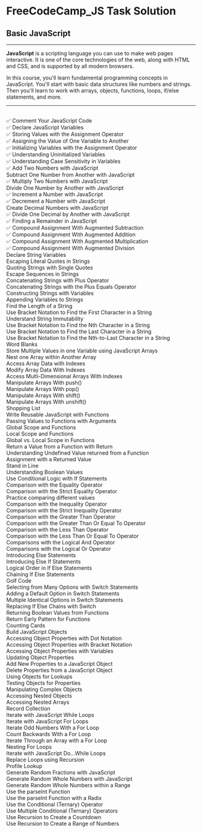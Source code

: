 # FreeCodeCamp_JS Task Solution

## Basic JavaScript
______

**JavaScript** is a scripting language you can use to make web pages interactive. It is one of the core technologies of the web, along with HTML and CSS, and is supported by all modern browsers.

In this course, you'll learn fundamental programming concepts in JavaScript. You'll start with basic data structures like numbers and strings. Then you'll learn to work with arrays, objects, functions, loops, if/else statements, and more.
______
<br>:white_check_mark: Comment Your JavaScript Code  
:white_check_mark: Declare JavaScript Variables 
<br>:white_check_mark: Storing Values with the Assignment Operator 
<br>:white_check_mark: Assigning the Value of One Variable to Another 
<br>:white_check_mark: Initializing Variables with the Assignment Operator 
<br>:white_check_mark: Understanding Uninitialized Variables 
<br>:white_check_mark: Understanding Case Sensitivity in Variables 
<br>:white_check_mark: Add Two Numbers with JavaScript   
Subtract One Number from Another with JavaScript 
<br>:white_check_mark: Multiply Two Numbers with JavaScript   
Divide One Number by Another with JavaScript 
<br>:white_check_mark: Increment a Number with JavaScript 
<br>:white_check_mark: Decrement a Number with JavaScript   
Create Decimal Numbers with JavaScript 
<br>:white_check_mark: Divide One Decimal by Another with JavaScript 
<br>:white_check_mark: Finding a Remainder in JavaScript   
:white_check_mark: Compound Assignment With Augmented Subtraction 
<br>:white_check_mark: Compound Assignment With Augmented Addition 
<br>:white_check_mark: Compound Assignment With Augmented Multiplication 
<br>:white_check_mark: Compound Assignment With Augmented Division 
<br>Declare String Variables
<br>Escaping Literal Quotes in Strings
<br>Quoting Strings with Single Quotes
<br>Escape Sequences in Strings
<br>Concatenating Strings with Plus Operator
<br>Concatenating Strings with the Plus Equals Operator
<br>Constructing Strings with Variables
<br>Appending Variables to Strings
<br>Find the Length of a String
<br>Use Bracket Notation to Find the First Character in a String
<br>Understand String Immutability
<br>Use Bracket Notation to Find the Nth Character in a String
<br>Use Bracket Notation to Find the Last Character in a String
<br>Use Bracket Notation to Find the Nth-to-Last Character in a String
<br>Word Blanks  
Store Multiple Values in one Variable using JavaScript Arrays
<br>Nest one Array within Another Array
<br>Access Array Data with Indexes
<br>Modify Array Data With Indexes
<br>Access Multi-Dimensional Arrays With Indexes
<br>Manipulate Arrays With push()
<br>Manipulate Arrays With pop()
<br>Manipulate Arrays With shift()
<br>Manipulate Arrays With unshift()
<br>Shopping List
<br>Write Reusable JavaScript with Functions
<br>Passing Values to Functions with Arguments
<br>Global Scope and Functions
<br>Local Scope and Functions
<br>Global vs. Local Scope in Functions
<br>Return a Value from a Function with Return
<br>Understanding Undefined Value returned from a Function
<br>Assignment with a Returned Value
<br>Stand in Line
<br>Understanding Boolean Values
<br>Use Conditional Logic with If Statements
<br>Comparison with the Equality Operator
<br>Comparison with the Strict Equality Operator
<br>Practice comparing different values
<br>Comparison with the Inequality Operator
<br>Comparison with the Strict Inequality Operator
<br>Comparison with the Greater Than Operator
<br>Comparison with the Greater Than Or Equal To Operator
<br>Comparison with the Less Than Operator
<br>Comparison with the Less Than Or Equal To Operator
<br>Comparisons with the Logical And Operator
<br>Comparisons with the Logical Or Operator
<br>Introducing Else Statements
<br>Introducing Else If Statements
<br>Logical Order in If Else Statements
<br>Chaining If Else Statements
<br>Golf Code
<br>Selecting from Many Options with Switch Statements
<br>Adding a Default Option in Switch Statements
<br>Multiple Identical Options in Switch Statements
<br>Replacing If Else Chains with Switch
<br>Returning Boolean Values from Functions
<br>Return Early Pattern for Functions
<br>Counting Cards
<br>Build JavaScript Objects
<br>Accessing Object Properties with Dot Notation
<br>Accessing Object Properties with Bracket Notation
<br>Accessing Object Properties with Variables
<br>Updating Object Properties
<br>Add New Properties to a JavaScript Object
<br>Delete Properties from a JavaScript Object
<br>Using Objects for Lookups
<br>Testing Objects for Properties
<br>Manipulating Complex Objects
<br>Accessing Nested Objects
<br>Accessing Nested Arrays
<br>Record Collection
<br>Iterate with JavaScript While Loops
<br>Iterate with JavaScript For Loops
<br>Iterate Odd Numbers With a For Loop
<br>Count Backwards With a For Loop
<br>Iterate Through an Array with a For Loop
<br>Nesting For Loops
<br>Iterate with JavaScript Do...While Loops
<br>Replace Loops using Recursion
<br>Profile Lookup
<br>Generate Random Fractions with JavaScript
<br>Generate Random Whole Numbers with JavaScript
<br>Generate Random Whole Numbers within a Range
<br>Use the parseInt Function
<br>Use the parseInt Function with a Radix
<br>Use the Conditional (Ternary) Operator
<br>Use Multiple Conditional (Ternary) Operators
<br>Use Recursion to Create a Countdown
<br>Use Recursion to Create a Range of Numbers
